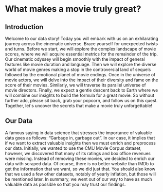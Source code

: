 # What makes a movie truly great?

## Introduction

Welcome to our data story! Today you will embark with us on an exhilarating journey across the cinematic universe. Brace
yourself for unexpected twists and turns. Before we start, we will explore the complex landscape of movie scores, where
we will acquire essential metrics for the remainder of the trip. Our cinematic odyssey will begin smoothly with the
impact of general features like movie duration and language. Then we will explore the diverse world of movie genres
making a stop in the controversial land of sequels followed by the emotional planet of movie endings. Once in the
universe of movie actors, we will delve into the impact of their diversity and fame on the score of their movies.
Similarly, we will traverse its parallel universe of movie directors. Finally, we expect a gentle descent back to Earth
where we will combine our insights to build the formula for a great movie. So without further ado, please sit back, grab
your popcorn, and follow us on this quest. Together, let's uncover the secrets that make a movie truly unforgettable!

## Our Data

A famous saying in data science that stresses the importance of valuable data goes as follows: “Garbage in, garbage
out”. In our case, it implies that if we want to extract valuable insights then we must enrich and preprocess our data.
Initially, we wanted to use the CMU Movie Corpus dataset; however, we discovered that many of its ratings and box office
revenues were missing. Instead of removing these movies, we decided to enrich our data with scraped data. Of course,
there is no better website than IMDb to get the information that we want, so we did just that. You should also know that
we used a few other datasets, notably of yearly inflation, but those will be mentioned later.
In summary, we went out of our way to have as much valuable data as possible so that you may trust our findings.
